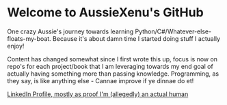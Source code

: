 # Welcome to AussieXenu's GitHub
One crazy Aussie's journey towards learning Python/C#/Whatever-else-floats-my-boat. Because it's about damn time I started doing stuff I actually enjoy!

Content has changed somewhat since I first wrote this up, focus is now on repo's for each project/book that I am leveraging towards my end goal of actually having something more than passing knowledge. Programming, as they say, is like anything else - Cannae improve if ye dinnae do et!

[LinkedIn Profile, mostly as proof I'm (allegedly) an actual human](http://www.linkedin.com/in/damian-arntzen-320565122)
